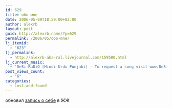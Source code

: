 ```yaml
---
id: 629
title: обо мне
date: 2006-05-09T18:59:00+02:00
author: alexrb
layout: post
guid: http://alexrb.name/?p=629
permalink: /2006/05/obo-mne/
lj_itemid:
  - "623"
lj_permalink:
  - http://alexrb-aka-ral.livejournal.com/159580.html
lj_current_music:
  - 'DeSi-RaDiO [Hindi Urdu Punjabi] - To request a song visit www.DeSi-RaDiO.com'
post_views_count:
  - "6"
categories:
  - Lost-and-found
---
```

обновил [запись о себе](http://alexrb-aka-ral.livejournal.com/33242.html) в ЖЖ